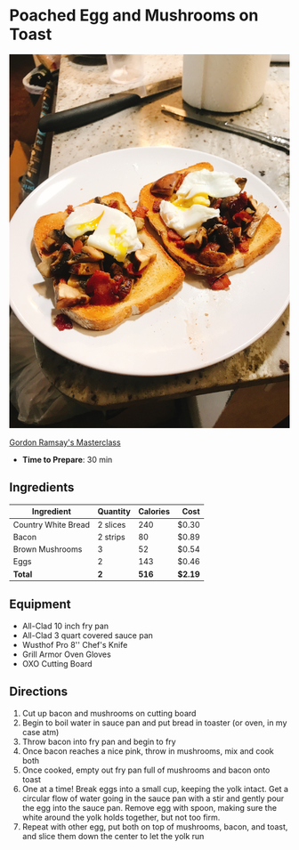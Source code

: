 # Poached Egg and Mushrooms on Toast
![](https://raw.githubusercontent.com/bucktower/cookbook/master/photos/IMG_2504.JPG)

[Gordon Ramsay's Masterclass](https://www.masterclass.com/classes/gordon-ramsay-teaches-cooking)

- **Time to Prepare**: 30 min

## Ingredients
| Ingredient     | Quantity  | Calories |  Cost |
|----------------|-----------|----------|------:|
| Country White Bread | 2 slices | 240      | $0.30     |
| Bacon          | 2 strips  | 80       | $0.89     |
| Brown Mushrooms    | 3         | 52      | $0.54     |
| Eggs       | 2         | 143        |     $0.46     |
| **Total**      | **2**| **516**  | **$2.19** |

## Equipment
- All-Clad 10 inch fry pan
- All-Clad 3 quart covered sauce pan
- Wusthof Pro 8'' Chef's Knife
- Grill Armor Oven Gloves
- OXO Cutting Board

## Directions
1. Cut up bacon and mushrooms on cutting board
2. Begin to boil water in sauce pan and put bread in toaster (or oven, in my case atm)
2. Throw bacon into fry pan and begin to fry
3. Once bacon reaches a nice pink, throw in mushrooms, mix and cook both
4. Once cooked, empty out fry pan full of mushrooms and bacon onto toast
5. One at a time! Break eggs into a small cup, keeping the yolk intact. Get a circular flow of water going in the sauce pan with a stir and gently pour the egg into the sauce pan. Remove egg with spoon, making sure the white around the yolk holds together, but not too firm.
6. Repeat with other egg, put both on top of mushrooms, bacon, and toast, and slice them down the center to let the yolk run